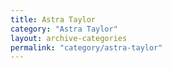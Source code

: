 ```yaml
---
title: Astra Taylor
category: "Astra Taylor"
layout: archive-categories
permalink: "category/astra-taylor"
---
```

